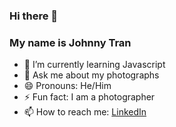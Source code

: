 ### Hi there 👋
### My name is Johnny Tran
<!--
**johnny645/johnny645** is a ✨ _special_ ✨ repository because its `README.md` (this file) appears on your GitHub profile.

Here are some ideas to get you started:
-->
- 🌱 I’m currently learning Javascript
- 💬 Ask me about my photographs 
- 😄 Pronouns: He/Him
- ⚡ Fun fact: I am a photographer
-  📫 How to reach me: 
[LinkedIn](https://www.linkedin.com/feed/)
